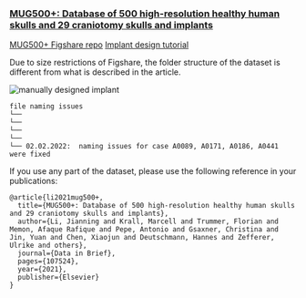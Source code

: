 ### [MUG500+: Database of 500 high-resolution healthy human skulls and 29 craniotomy skulls and implants](https://www.sciencedirect.com/science/article/pii/S2352340921008003)

[MUG500+ Figshare repo](https://figshare.com/articles/dataset/MUG500_Repository/9616319)
[Implant design tutorial](https://www.youtube.com/watch?v=FzaR3ydjaSc)

Due to size restrictions of Figshare, the folder structure of the dataset is different from what is described in the article.  


![manually designed implant](https://ars.els-cdn.com/content/image/1-s2.0-S2352340921008003-gr4_lrg.jpg)



```dataset maintenance log
file naming issues 
└── 
└── 
└── 
└── 
└── 02.02.2022:  naming issues for case A0089, A0171, A0186, A0441 were fixed
```



If you use any part of the dataset, please use the following reference in your publications:

```
@article{li2021mug500+,
  title={MUG500+: Database of 500 high-resolution healthy human skulls and 29 craniotomy skulls and implants},
  author={Li, Jianning and Krall, Marcell and Trummer, Florian and Memon, Afaque Rafique and Pepe, Antonio and Gsaxner, Christina and Jin, Yuan and Chen, Xiaojun and Deutschmann, Hannes and Zefferer, Ulrike and others},
  journal={Data in Brief},
  pages={107524},
  year={2021},
  publisher={Elsevier}
}
```
